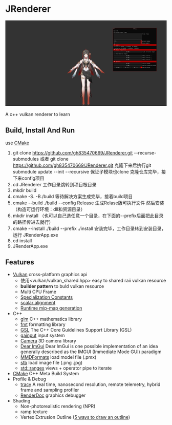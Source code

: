 # JRenderer

![主界面](docs/主界面.png)

A c++ vulkan renderer to learn

## Build, Install And Run
use [CMake](https://cmake.org/)

1. git clone https://github.com/gh835470669/JRenderer.git --recurse-submodules
或者 
git clone https://github.com/gh835470669/JRenderer.git 
克隆下来后执行git submodule update --init --recursive
保证子模块也clone
克隆仓库完毕，接下来config项目
2. cd JRenderer
工作目录跳转到项目根目录
3. mkdir build
4. cmake -S. -B./build
等待解决方案生成完毕，接着build项目
5. cmake --build ./build --config Release
生成Relase版可执行文件
然后安装（构造可运行环境：dll和资源目录）
6. mkdir install  （也可以自己选任意一个目录，在下面的--prefix后面把此目录的路径传进去就行）
7. cmake --install ./build --prefix ./install
安装完毕，工作目录转到安装目录，运行 JRenderApp.exe
8. cd install
9. JRenderApp.exe

## Features
* [Vulkan](https://www.vulkan.org/) cross-platform graphics api
  * 使用<vulkan/vulkan_shared.hpp> easy to shared raii vulkan resource
  * **builder pattern** to buld vulkan resource
  * Multi CPU Frame
  * [Specialization Constants](https://docs.vulkan.org/samples/latest/samples/performance/specialization_constants/README.html)
  * [scalar alignment](https://docs.vulkan.org/guide/latest/shader_memory_layout.html)
  * [Runtime mip-map generation](https://docs.vulkan.org/samples/latest/samples/api/texture_mipmap_generation/README.html)
* C++
	* [glm](https://github.com/g-truc/glm) C++ mathematics library
	* [fmt](https://github.com/fmtlib/fmt) formatting library
	* [GSL](https://github.com/microsoft/GSL) The C++ Core Guidelines Support Library (GSL) 
	* [gainput](https://github.com/jkuhlmann/gainput) input system
	* [Camera](https://github.com/Crydsch/camera) 3D camera library
	* [Dear ImGui](https://github.com/ocornut/imgui) Dear ImGui is one possible implementation of an idea generally described as the IMGUI (Immediate Mode GUI) paradigm
	* [MMDFormats](https://github.com/oguna/MMDFormats) load model file (.pmx)
	* [stb](https://github.com/nothings/stb) load image file (.png .jpg)
	* [std::ranges](https://en.cppreference.com/w/cpp/ranges) views + operator pipe to iterate
* [CMake](https://cmake.org/) C++ Meta Build System
* Profile & Debug
	* [tracy](https://github.com/wolfpld/tracy) A real time, nanosecond resolution, remote telemetry, hybrid frame and sampling profiler
	* [RenderDoc](https://renderdoc.org/) graphics debugger
* Shading
  * Non-photorealistic rendering (NPR)
  * ramp texture
  * Vertex Extrusion Outline ([5 ways to draw an outline](https://ameye.dev/notes/rendering-outlines/))
